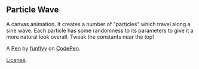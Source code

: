 Particle Wave
-------------
A canvas animation. It creates a number of "particles" which travel along a sine wave. Each particle has some randomness to its parameters to give it a more natural look overall. Tweak the constants near the top!

A [Pen](https://codepen.io/funflyy/pen/jONyjoY) by [funflyy](https://codepen.io/funflyy) on [CodePen](https://codepen.io).

[License](https://codepen.io/funflyy/pen/jONyjoY/license).